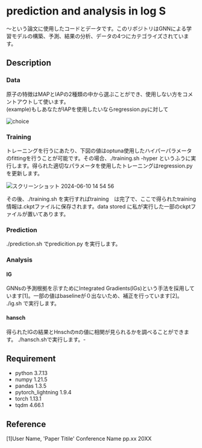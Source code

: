 prediction and analysis in log S
====

〜という論文に使用したコードとデータです。このリポジトリはGNNによる学習モデルの構築、予測、結果の分析、データの4つにカテゴライズされています。
## Description
### Data
原子の特徴はMAPとIAPの2種類の中から選ぶことができ、使用しない方をコメントアウトして使います。<br>(example)もしあなたがIAPを使用したいならregression.pyに対して

![choice](https://github.com/STeruhisa/logS/assets/171115343/dc9a69f3-04ef-4c17-99fa-28a3c2ddf47d)






### Training
トレーニングを行うにあたり、下図の値はoptuna使用したハイパーパラメータのfittingを行うことが可能です。その場合、./training.sh -hyper というふうに実行します。得られた適切なパラメータを使用したトレーニングはregression.pyを更新します。

![スクリーンショット 2024-06-10 14 54 56](https://github.com/STeruhisa/logS/assets/171115343/caa6daba-5cdb-41ef-a526-a2ebf3bedc6d)


その後、./training.sh を実行すればtraining　は完了で、ここで得られたtraining情報は.ckptファイルに保存されます。data stored に私が実行した一部のckptファイルが置いてあります。
### Prediction
./prediction.sh でpredicition.py を実行します。
### Analysis

#### IG
GNNsの予測根拠を示すためにIntegrated Gradients(IGs)という手法を採用しています[1]。一部の値はbaselineが０出ないため、補正を行っています[2]。
./ig.sh で実行します。
#### hansch
得られたIGの結果とHnschのπの値に相関が見られるかを調べることができます。
./hansch.shで実行します。-
## Requirement
- python 3.7.13
- numpy 1.21.5
- pandas 1.3.5
- pytorch_lightning 1.9.4
- torch 1.13.1
- tqdm 4.66.1

## Reference
[1]User Name, 'Paper Titile' Conference Name pp.xx 20XX


